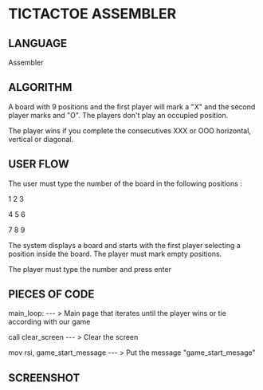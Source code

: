 # TICTACTOE ASSEMBLER

## LANGUAGE

Assembler

## ALGORITHM

A board with 9 positions and the first player will mark a "X" and the second player marks and "O". The players don't play an occupied position. 

The player wins if you complete the consecutives XXX or OOO horizontal, vertical or diagonal.

## USER FLOW

The user must type the number of the board in the following positions :

1 2 3

4 5 6

7 8 9

The system displays a board and starts with the first player selecting a position inside the board. The player must mark empty positions.

The player must type the number and press enter

## PIECES OF CODE

main_loop: --- > Main page that iterates until the player wins or tie according with our game

call clear_screen --- > Clear the screen
        
mov rsi, game_start_message --- > Put the message "game_start_mesage"

## SCREENSHOT


